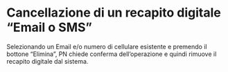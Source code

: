 # Cancellazione di un recapito digitale “Email o SMS”

Selezionando un Email e/o numero di cellulare esistente e premendo il bottone “Elimina”, PN chiede conferma dell’operazione e quindi rimuove il recapito digitale dal sistema.
